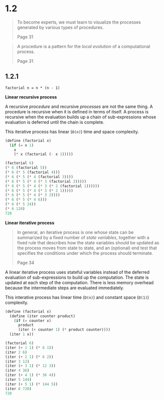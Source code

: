 # 1.2

> To become experts, we must learn to visualize the processes generated by 
> various types of procedures.
>
> Page 31

> A procedure is a pattern for the _local evolution_ of a computational process.
> 
> Page 31

## 1.2.1

```
factorial n = n * (n - 1)
```

**Linear recursive process**

A recursive _procedure_ and recursive _processes_ are not the same thing.
A procedure is recursive when it is defined in terms of itself.
A process is recursive when the evaluation builds up a chain of sub-expressions 
whose evaluation is deferred until the chain is complete.

This iterative process has linear (`O(n)`) time and space complexity.

```lisp
(define (factorial x) 
  (if (= x 1) 
    x
    (* x (factorial (- x 1)))))
```

```lisp
(factorial 6)
(* 6 (factorial 5))
(* 6 (* 5 (factorial 4)))
(* 6 (* 5 (* 4 (factorial 3))))
(* 6 (* 5 (* 4 (* 3 (factorial 2)))))
(* 6 (* 5 (* 4 (* 3 (* 2 (factorial 1))))))
(* 6 (* 5 (* 4 (* 3 (* 2 1)))))
(* 6 (* 5 (* 4 (* 3 2))))
(* 6 (* 5 (* 4 6)))
(* 6 (* 5 24))
(* 6 120)
720
```

**Linear iterative process**

> In general, an iterative process is one whose state can be summarized by a 
> fixed number of _state variables_, together with a fixed rule that describes
> how the state variables should be updated as the process moves from state to 
> state, and an (optional) end test that specifies the conditions under which
> the process should terminate.
>
> Page 34

A linear iterative process uses stateful variables instead of the deferred 
evaluation of sub-expressions to build up the computation.
The state is updated at each step of the computation. 
There is less memory overhead because the intermediate steps are evaluated 
immediately.

This interative process has linear time (`O(n)`) and constant space (`O(1)`) 
complexity.

```lisp
(define (factorial x) 
  (define (iter counter product) 
    (if (= counter x) 
      product
      (iter (+ counter 1) (* product counter))))
  (iter 1 x))
```

```lisp
(factorial 6)
(iter (+ 1 1) (* 6 1))
(iter 2 6)
(iter (+ 2 1) (* 6 2))
(iter 3 12)
(iter (+ 3 1) (* 12 3))
(iter 4 36)
(iter (+ 4 1) (* 36 4))
(iter 5 144)
(iter (+ 5 1) (* 144 5))
(iter 6 720)
720
```
